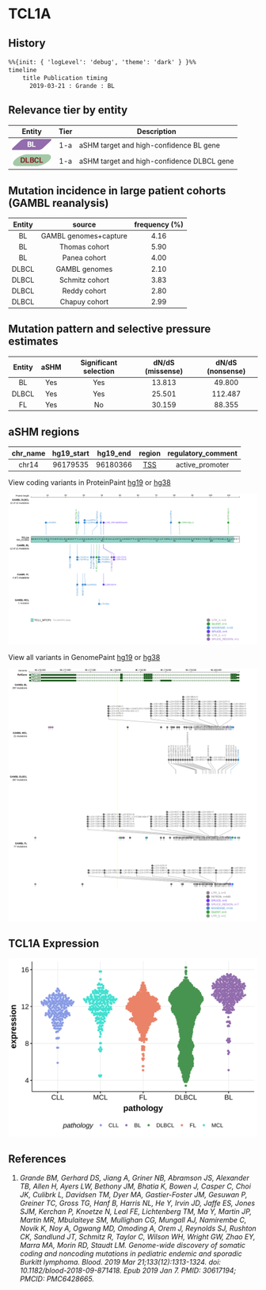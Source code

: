 # TCL1A

## History
```mermaid
%%{init: { 'logLevel': 'debug', 'theme': 'dark' } }%%
timeline
    title Publication timing
      2019-03-21 : Grande : BL
```

## Relevance tier by entity

|Entity|Tier|Description                              |
|:------:|:----:|-----------------------------------------|
|![BL](images/icons/BL_tier1.png)    |1-a | aSHM target and high-confidence BL gene   |
|![DLBCL](images/icons/DLBCL_tier2.png) |1-a | aSHM target and high-confidence DLBCL gene|


## Mutation incidence in large patient cohorts (GAMBL reanalysis)

|Entity|source               |frequency (%)|
|:------:|:---------------------:|:-------------:|
|BL    |GAMBL genomes+capture|4.16         |
|BL    |Thomas cohort        |5.90         |
|BL    |Panea cohort         |4.00         |
|DLBCL |GAMBL genomes        |2.10         |
|DLBCL |Schmitz cohort       |3.83         |
|DLBCL |Reddy cohort         |2.80         |
|DLBCL |Chapuy cohort        |2.99         |

## Mutation pattern and selective pressure estimates

|Entity|aSHM|Significant selection|dN/dS (missense)|dN/dS (nonsense)|
|:------:|:----:|:---------------------:|:----------------:|:----------------:|
|BL    |Yes |Yes                  |13.813          | 49.800         |
|DLBCL |Yes |Yes                  |25.501          |112.487         |
|FL    |Yes |No                   |30.159          | 88.355         |

## aSHM regions

|chr_name|hg19_start|hg19_end|region                                                                                    |regulatory_comment|
|:--------:|:----------:|:--------:|:------------------------------------------------------------------------------------------:|:------------------:|
|chr14   |96179535  |96180366|[TSS](https://genome.ucsc.edu/s/rdmorin/GAMBL%20hg19?position=chr14%3A96179535%2D96180366)|active_promoter   |



View coding variants in ProteinPaint [hg19](https://morinlab.github.io/LLMPP/GAMBL/TCL1A_protein.html)  or [hg38](https://morinlab.github.io/LLMPP/GAMBL/TCL1A_protein_hg38.html)

![](images/proteinpaint/TCL1A_NM_021966.svg)

View all variants in GenomePaint [hg19](https://morinlab.github.io/LLMPP/GAMBL/TCL1A.html)  or [hg38](https://morinlab.github.io/LLMPP/GAMBL/TCL1A_hg38.html)

![](images/proteinpaint/TCL1A.svg)

## TCL1A Expression
![](images/gene_expression/TCL1A_by_pathology.svg)

## References
1. *Grande BM, Gerhard DS, Jiang A, Griner NB, Abramson JS, Alexander TB, Allen H, Ayers LW, Bethony JM, Bhatia K, Bowen J, Casper C, Choi JK, Culibrk L, Davidsen TM, Dyer MA, Gastier-Foster JM, Gesuwan P, Greiner TC, Gross TG, Hanf B, Harris NL, He Y, Irvin JD, Jaffe ES, Jones SJM, Kerchan P, Knoetze N, Leal FE, Lichtenberg TM, Ma Y, Martin JP, Martin MR, Mbulaiteye SM, Mullighan CG, Mungall AJ, Namirembe C, Novik K, Noy A, Ogwang MD, Omoding A, Orem J, Reynolds SJ, Rushton CK, Sandlund JT, Schmitz R, Taylor C, Wilson WH, Wright GW, Zhao EY, Marra MA, Morin RD, Staudt LM. Genome-wide discovery of somatic coding and noncoding mutations in pediatric endemic and sporadic Burkitt lymphoma. Blood. 2019 Mar 21;133(12):1313-1324. doi: 10.1182/blood-2018-09-871418. Epub 2019 Jan 7. PMID: 30617194; PMCID: PMC6428665.*
<!-- ORIGIN: grandeGenomewideDiscoverySomatic2019 -->
<!-- BL: grandeGenomewideDiscoverySomatic2019 -->
